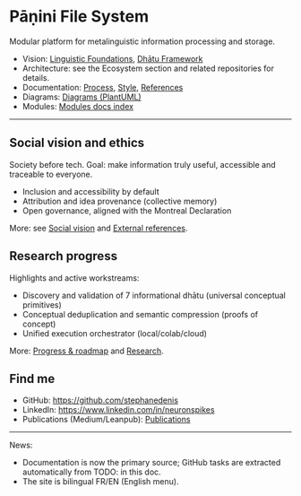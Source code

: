 # Pāṇini File System

Modular platform for metalinguistic information processing and storage.

- Vision: [Linguistic Foundations](linguistic-foundations.md), [Dhātu Framework](dhatu-framework.md)
- Architecture: see the Ecosystem section and related repositories for details.
- Documentation: [Process](doc-process.md), [Style](style-guide.md), [References](references.md)
- Diagrams: [Diagrams (PlantUML)](diagrams.md)
- Modules: [Modules docs index](../modules/index.md)

---

## Social vision and ethics

Society before tech. Goal: make information truly useful, accessible and traceable to everyone.

- Inclusion and accessibility by default
- Attribution and idea provenance (collective memory)
- Open governance, aligned with the Montreal Declaration

More: see [Social vision](vision-sociale.md) and [External references](references.md).

## Research progress

Highlights and active workstreams:

- Discovery and validation of 7 informational dhātu (universal conceptual primitives)
- Conceptual deduplication and semantic compression (proofs of concept)
- Unified execution orchestrator (local/colab/cloud)

More: [Progress & roadmap](avancement.md) and [Research](research/index.md).

## Find me

- GitHub: https://github.com/stephanedenis
- LinkedIn: https://www.linkedin.com/in/neuronspikes
- Publications (Medium/Leanpub): [Publications](publications.md)

---

News:
- Documentation is now the primary source; GitHub tasks are extracted automatically from TODO: in this doc.
- The site is bilingual FR/EN (English menu).
